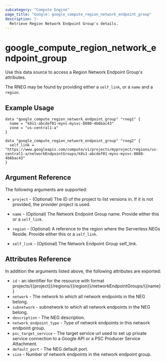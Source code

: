 ```yaml
---
subcategory: "Compute Engine"
page_title: "Google: google_compute_region_network_endpoint_group"
description: |-
  Retrieve Region Network Endpoint Group's details.
---
```


# google\_compute\_region\_network\_endpoint\_group

Use this data source to access a Region Network Endpoint Group's attributes.

The RNEG may be found by providing either a `self_link`, or a `name` and a `region`.

## Example Usage

```hcl
data "google_compute_region_network_endpoint_group" "rneg1" {
  name = "k8s1-abcdef01-myns-mysvc-8080-4b6bac43"
  zone = "us-central1-a"
}

data "google_compute_region_network_endpoint_group" "rneg2" {
  self_link = "https://www.googleapis.com/compute/v1/projects/myproject/regions/us-central1-a/networkEndpointGroups/k8s1-abcdef01-myns-mysvc-8080-4b6bac43"
}
```

## Argument Reference

The following arguments are supported:

* `project` - (Optional) The ID of the project to list versions in.
    If it is not provided, the provider project is used.

* `name` - (Optional) The Network Endpoint Group name.
    Provide either this or a `self_link`.

* `region` - (Optional) A reference to the region where the Serverless NEGs Reside.
    Provide either this or a `self_link`.

* `self_link` - (Optional) The Network Endpoint Group self\_link.

## Attributes Reference

In addition the arguments listed above, the following attributes are exported:
* `id` - an identifier for the resource with format projects/{{project}}/regions/{{region}}/networkEndpointGroups/{{name}}
* `network` - The network to which all network endpoints in the NEG belong.
* `subnetwork` - subnetwork to which all network endpoints in the NEG belong.
* `description` - The NEG description.
* `network_endpoint_type` - Type of network endpoints in this network endpoint group.
* `psc_target_service` - The target service url used to set up private service connection to a Google API or a PSC Producer Service Attachment.
* `default_port` - The NEG default port.
* `size` - Number of network endpoints in the network endpoint group.
